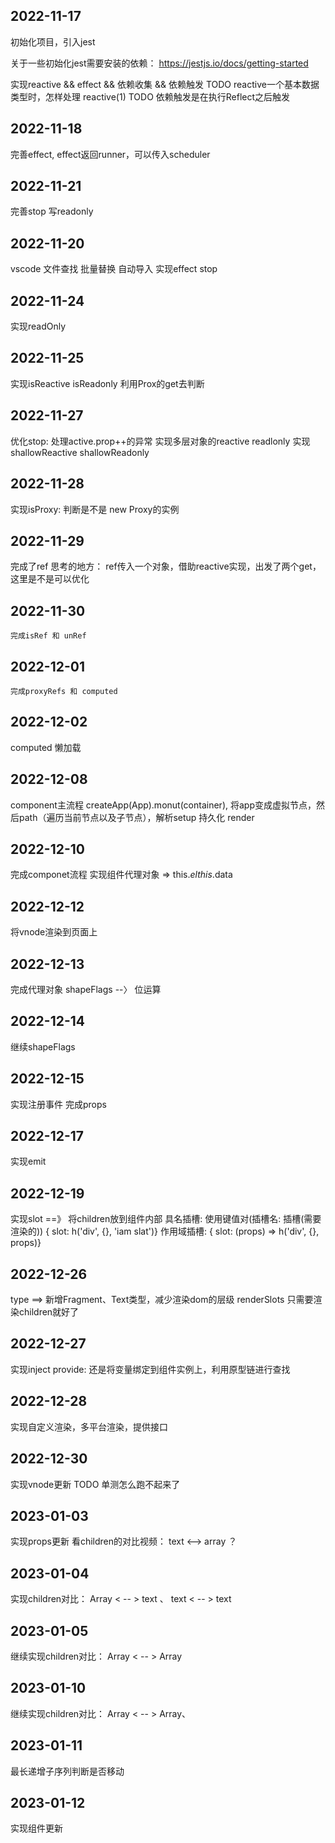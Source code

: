 <!--
 * @Author: xuyong xuyongshuaige@gmail.com
 * @Date: 2022-11-18 16:56:45
 * @LastEditors: xuyong xuyongshuaige@gmail.com
 * @LastEditTime: 2022-11-30 09:26:38
 * @FilePath: \mini-vue-myself\README.md
 * @Description: 这是默认设置,请设置`customMade`, 打开koroFileHeader查看配置 进行设置: https://github.com/OBKoro1/koro1FileHeader/wiki/%E9%85%8D%E7%BD%AE
-->
## 2022-11-17

初始化项目，引入jest

关于一些初始化jest需要安装的依赖： https://jestjs.io/docs/getting-started

实现reactive && effect && 依赖收集 && 依赖触发
 TODO reactive一个基本数据类型时，怎样处理 reactive(1)
 TODO 依赖触发是在执行Reflect之后触发

 ## 2022-11-18
 完善effect, effect返回runner，可以传入scheduler

 ## 2022-11-21
 完善stop
 写readonly
 ## 2022-11-20
 vscode 文件查找 批量替换 自动导入
 实现effect stop

 ## 2022-11-24
 实现readOnly

 ## 2022-11-25
 实现isReactive isReadonly
 利用Prox的get去判断


 ## 2022-11-27
 优化stop: 处理active.prop++的异常
 实现多层对象的reactive readlonly
 实现shallowReactive shallowReadonly
 ## 2022-11-28
  实现isProxy: 判断是不是 new Proxy的实例
 ## 2022-11-29
  完成了ref
  思考的地方：
    ref传入一个对象，借助reactive实现，出发了两个get，这里是不是可以优化

 ## 2022-11-30
    完成isRef 和 unRef
 ## 2022-12-01
    完成proxyRefs 和 computed

 ## 2022-12-02
   computed 懒加载

 ## 2022-12-08
   component主流程
   createApp(App).monut(container), 将app变成虚拟节点，然后path（遍历当前节点以及子节点），解析setup 持久化 render

 ## 2022-12-10
   完成componet流程
   实现组件代理对象 => this.$el this.$data

 ## 2022-12-12
   将vnode渲染到页面上
 ## 2022-12-13
  完成代理对象
  shapeFlags --〉 位运算
 ## 2022-12-14
  继续shapeFlags
 ## 2022-12-15
  实现注册事件
  完成props
 ## 2022-12-17
  实现emit

 ## 2022-12-19
  实现slot ==》 将children放到组件内部
  具名插槽: 使用键值对(插槽名: 插槽(需要渲染的)) { slot: h('div', {}, 'iam slat')}
  作用域插槽: { slot: (props) => h('div', {}, props)}
 ## 2022-12-26
  type ==> 新增Fragment、Text类型，减少渲染dom的层级
  renderSlots 只需要渲染children就好了
 ## 2022-12-27
  实现inject provide: 还是将变量绑定到组件实例上，利用原型链进行查找

 ## 2022-12-28
  实现自定义渲染，多平台渲染，提供接口
 
 ## 2022-12-30
  实现vnode更新
  TODO 单测怎么跑不起来了

 ## 2023-01-03
   实现props更新
   看children的对比视频： text <--> array ？

 ## 2023-01-04
   实现children对比： Array < -- > text 、  text < -- > text

 ## 2023-01-05
   继续实现children对比： Array < -- > Array
 
 ## 2023-01-10
   继续实现children对比： Array < -- > Array、

 ## 2023-01-11
  最长递增子序列判断是否移动

 ## 2023-01-12
  实现组件更新